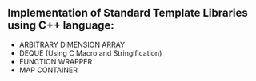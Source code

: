 ## Implementation of Standard Template Libraries using C++ language:

* ARBITRARY DIMENSION ARRAY
* DEQUE (Using C Macro and Stringification)
* FUNCTION WRAPPER
* MAP CONTAINER